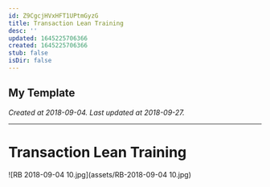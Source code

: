 ```yaml
---
id: Z9CgcjHVxHFT1UPtmGyzG
title: Transaction Lean Training
desc: ''
updated: 1645225706366
created: 1645225706366
stub: false
isDir: false
---
```

My Template
---

_Created at 2018-09-04._
_Last updated at 2018-09-27._




---

# Transaction Lean Training


![RB 2018-09-04 10.jpg](assets/RB-2018-09-04 10.jpg)

